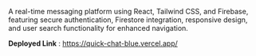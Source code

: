 A real-time messaging platform using React, Tailwind CSS, and Firebase, featuring secure authentication, Firestore integration, responsive design, and user search functionality for enhanced navigation.

**Deployed Link** : https://quick-chat-blue.vercel.app/
